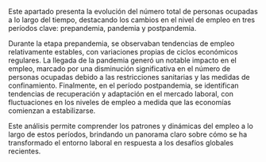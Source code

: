 Este apartado presenta la evolución del número total de personas ocupadas a lo largo del tiempo, destacando los cambios en el nivel de empleo en tres períodos clave: prepandemia, pandemia y postpandemia.

Durante la etapa prepandemia, se observaban tendencias de empleo relativamente estables, con variaciones propias de ciclos económicos regulares. La llegada de la pandemia generó un notable impacto en el empleo, marcado por una disminución significativa en el número de personas ocupadas debido a las restricciones sanitarias y las medidas de confinamiento. Finalmente, en el período postpandemia, se identifican tendencias de recuperación y adaptación en el mercado laboral, con fluctuaciones en los niveles de empleo a medida que las economías comienzan a estabilizarse.

Este análisis permite comprender los patrones y dinámicas del empleo a lo largo de estos períodos, brindando un panorama claro sobre cómo se ha transformado el entorno laboral en respuesta a los desafíos globales recientes.

